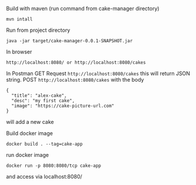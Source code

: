 Build with maven (run command from cake-manager directory)
```
mvn intall
```

Run from project directory
``` 
java -jar target/cake-manager-0.0.1-SNAPSHOT.jar
```
In browser
``` 
http://localhost:8080/ or http://localhost:8080/cakes
```
In Postman GET Request ```http://localhost:8080/cakes``` this will return JSON string.
POST ```http://localhost:8080/cakes```
with the body 
```
{
  "title": "alex-cake", 
  "desc": "my first cake", 
  "image": "https://cake-picture-url.com"
}
```
will add a new cake


Build docker image
```
docker build . --tag=cake-app
```
run docker image
```
docker run -p 8080:8080/tcp cake-app
```
and access via localhost:8080/